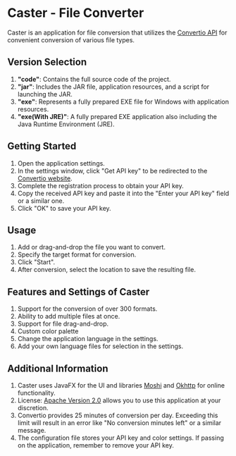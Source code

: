 # Caster - File Converter

Caster is an application for file conversion that utilizes the [Convertio API](https://convertio.co) for convenient conversion of various file types.

## Version Selection

1. **"code"**: Contains the full source code of the project.
2. **"jar"**: Includes the JAR file, application resources, and a script for launching the JAR.
3. **"exe"**: Represents a fully prepared EXE file for Windows with application resources.
4. **"exe(With JRE)"**: A fully prepared EXE application also including the Java Runtime Environment (JRE).

## Getting Started

1. Open the application settings.
2. In the settings window, click "Get API key" to be redirected to the [Convertio website](https://developers.convertio.co/).
3. Complete the registration process to obtain your API key.
4. Copy the received API key and paste it into the "Enter your API key" field or a similar one.
5. Click "OK" to save your API key.

## Usage

1. Add or drag-and-drop the file you want to convert.
2. Specify the target format for conversion.
3. Click "Start".
4. After conversion, select the location to save the resulting file.

## Features and Settings of Caster

1. Support for the conversion of over 300 formats.
2. Ability to add multiple files at once.
3. Support for file drag-and-drop.
4. Custom color palette
5. Change the application language in the settings.
6. Add your own language files for selection in the settings.

## Additional Information

1. Caster uses JavaFX for the UI and libraries [Moshi](https://github.com/Upiter-ploooonet/GUI-convertio-Api/issues) and [Okhttp](https://github.com/square/okhttp) for online functionality.
2. License: [Apache Version 2.0](https://www.apache.org/licenses/LICENSE-2.0) allows you to use this application at your discretion.
3. Convertio provides 25 minutes of conversion per day. Exceeding this limit will result in an error like "No conversion minutes left" or a similar message.
4. The configuration file stores your API key and color settings. If passing on the application, remember to remove your API key.
